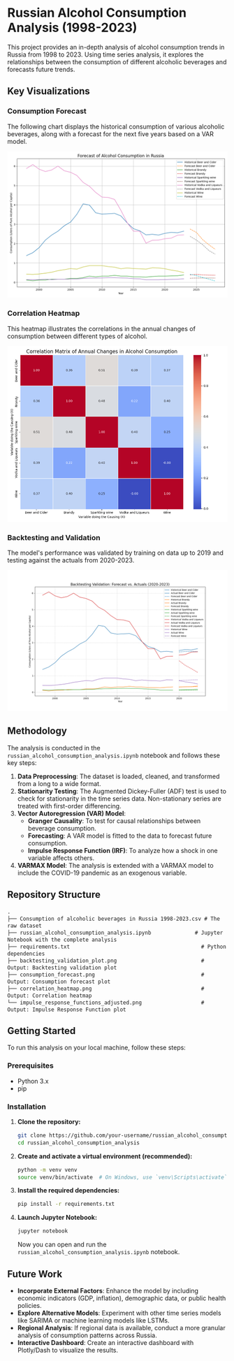 # **Russian Alcohol Consumption Analysis (1998-2023)**

This project provides an in-depth analysis of alcohol consumption trends in Russia from 1998 to 2023. Using time series analysis, it explores the relationships between the consumption of different alcoholic beverages and forecasts future trends.

## **Key Visualizations**

### **Consumption Forecast**

The following chart displays the historical consumption of various alcoholic beverages, along with a forecast for the next five years based on a VAR model.

![Consumption Forecast](consumption_forecast.png)

### **Correlation Heatmap**

This heatmap illustrates the correlations in the annual changes of consumption between different types of alcohol.

![Correlation Heatmap](correlation_heatmap.png)

### **Backtesting and Validation**

The model's performance was validated by training on data up to 2019 and testing against the actuals from 2020-2023.

![Backtesting Validation](backtesting_validation_plot.png)

## **Methodology**

The analysis is conducted in the `russian_alcohol_consumption_analysis.ipynb` notebook and follows these key steps:

1.  **Data Preprocessing**: The dataset is loaded, cleaned, and transformed from a long to a wide format.
2.  **Stationarity Testing**: The Augmented Dickey-Fuller (ADF) test is used to check for stationarity in the time series data. Non-stationary series are treated with first-order differencing.
3.  **Vector Autoregression (VAR) Model**:
    *   **Granger Causality**: To test for causal relationships between beverage consumption.
    *   **Forecasting**: A VAR model is fitted to the data to forecast future consumption.
    *   **Impulse Response Function (IRF)**: To analyze how a shock in one variable affects others.
4.  **VARMAX Model**: The analysis is extended with a VARMAX model to include the COVID-19 pandemic as an exogenous variable.

## **Repository Structure**

```
.
├── Consumption of alcoholic beverages in Russia 1998-2023.csv # The raw dataset
├── russian_alcohol_consumption_analysis.ipynb              # Jupyter Notebook with the complete analysis
├── requirements.txt                                          # Python dependencies
├── backtesting_validation_plot.png                           # Output: Backtesting validation plot
├── consumption_forecast.png                                  # Output: Consumption forecast plot
├── correlation_heatmap.png                                   # Output: Correlation heatmap
└── impulse_response_functions_adjusted.png                   # Output: Impulse Response Function plot
```

## **Getting Started**

To run this analysis on your local machine, follow these steps:

### **Prerequisites**

*   Python 3.x
*   pip

### **Installation**

1.  **Clone the repository:**
    ```bash
    git clone https://github.com/your-username/russian_alcohol_consumption_analysis.git
    cd russian_alcohol_consumption_analysis
    ```

2.  **Create and activate a virtual environment (recommended):**
    ```bash
    python -m venv venv
    source venv/bin/activate  # On Windows, use `venv\Scripts\activate`
    ```

3.  **Install the required dependencies:**
    ```bash
    pip install -r requirements.txt
    ```

4.  **Launch Jupyter Notebook:**
    ```bash
    jupyter notebook
    ```

    Now you can open and run the `russian_alcohol_consumption_analysis.ipynb` notebook.

## **Future Work**

*   **Incorporate External Factors**: Enhance the model by including economic indicators (GDP, inflation), demographic data, or public health policies.
*   **Explore Alternative Models**: Experiment with other time series models like SARIMA or machine learning models like LSTMs.
*   **Regional Analysis**: If regional data is available, conduct a more granular analysis of consumption patterns across Russia.
*   **Interactive Dashboard**: Create an interactive dashboard with Plotly/Dash to visualize the results.
